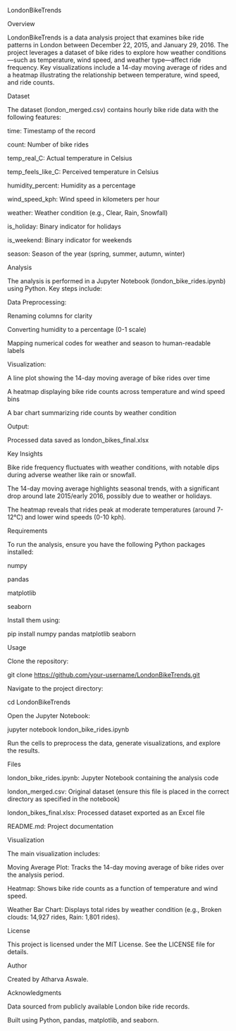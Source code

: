 LondonBikeTrends

Overview

LondonBikeTrends is a data analysis project that examines bike ride patterns in London between December 22, 2015, and January 29, 2016. The project leverages a dataset of bike rides to explore how weather conditions—such as temperature, wind speed, and weather type—affect ride frequency. Key visualizations include a 14-day moving average of rides and a heatmap illustrating the relationship between temperature, wind speed, and ride counts.

Dataset

The dataset (london_merged.csv) contains hourly bike ride data with the following features:





time: Timestamp of the record



count: Number of bike rides



temp_real_C: Actual temperature in Celsius



temp_feels_like_C: Perceived temperature in Celsius



humidity_percent: Humidity as a percentage



wind_speed_kph: Wind speed in kilometers per hour



weather: Weather condition (e.g., Clear, Rain, Snowfall)



is_holiday: Binary indicator for holidays



is_weekend: Binary indicator for weekends



season: Season of the year (spring, summer, autumn, winter)

Analysis

The analysis is performed in a Jupyter Notebook (london_bike_rides.ipynb) using Python. Key steps include:





Data Preprocessing:





Renaming columns for clarity



Converting humidity to a percentage (0-1 scale)



Mapping numerical codes for weather and season to human-readable labels



Visualization:





A line plot showing the 14-day moving average of bike rides over time



A heatmap displaying bike ride counts across temperature and wind speed bins



A bar chart summarizing ride counts by weather condition



Output:





Processed data saved as london_bikes_final.xlsx

Key Insights





Bike ride frequency fluctuates with weather conditions, with notable dips during adverse weather like rain or snowfall.



The 14-day moving average highlights seasonal trends, with a significant drop around late 2015/early 2016, possibly due to weather or holidays.



The heatmap reveals that rides peak at moderate temperatures (around 7-12°C) and lower wind speeds (0-10 kph).

Requirements

To run the analysis, ensure you have the following Python packages installed:





numpy



pandas



matplotlib



seaborn

Install them using:

pip install numpy pandas matplotlib seaborn

Usage





Clone the repository:

git clone https://github.com/your-username/LondonBikeTrends.git



Navigate to the project directory:

cd LondonBikeTrends



Open the Jupyter Notebook:

jupyter notebook london_bike_rides.ipynb



Run the cells to preprocess the data, generate visualizations, and explore the results.

Files





london_bike_rides.ipynb: Jupyter Notebook containing the analysis code



london_merged.csv: Original dataset (ensure this file is placed in the correct directory as specified in the notebook)



london_bikes_final.xlsx: Processed dataset exported as an Excel file



README.md: Project documentation

Visualization

The main visualization includes:





Moving Average Plot: Tracks the 14-day moving average of bike rides over the analysis period.



Heatmap: Shows bike ride counts as a function of temperature and wind speed.



Weather Bar Chart: Displays total rides by weather condition (e.g., Broken clouds: 14,927 rides, Rain: 1,801 rides).

License

This project is licensed under the MIT License. See the LICENSE file for details.

Author

Created by Atharva Aswale.

Acknowledgments





Data sourced from publicly available London bike ride records.



Built using Python, pandas, matplotlib, and seaborn.
